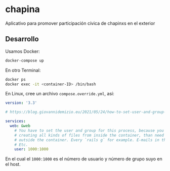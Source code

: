 # chapina

Aplicativo para promover participación cívica de chapinxs en el exterior

## Desarrollo

Usamos Docker:

```bash
docker-compose up
```

En otro Terminal:

```bash
docker ps
docker exec -it <container-ID> /bin/bash
```

En Linux, cree un archivo `compose.override.yml`, así:

```yaml
version: '3.3'

# https://blog.giovannidemizio.eu/2021/05/24/how-to-set-user-and-group-in-docker-compose/

services:
  web: &web
    # You have to set the user and group for this process, because you're going to be
    # creating all kinds of files from inside the container, than need to persist
    # outside the container. Every `rails g` for example. E-mails in the `tmp` directory.
    # Etc.
    user: 1000:1000
```

En el cual el `1000:1000` es el número de usuario y número de grupo suyo en el host.
